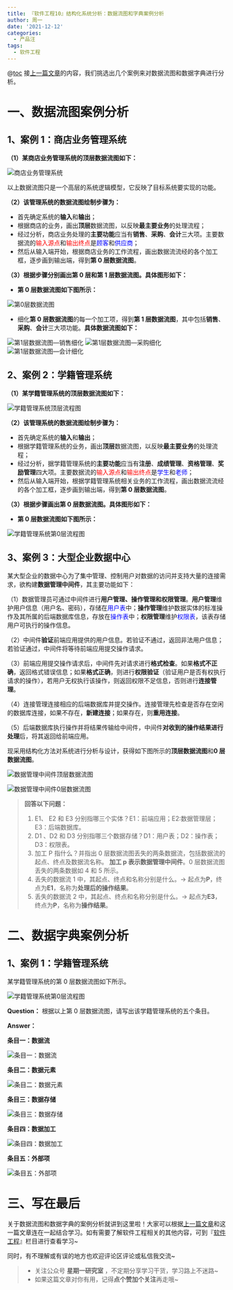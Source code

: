 ```yaml
---
title: 『软件工程10』结构化系统分析：数据流图和字典案例分析
author: 周一
date: '2021-12-12'
categories:
  - 产品汪
tags:
  - 软件工程
---
```


@[toc](结构化系统分析——数据流图和数据字典案例分析)
接[上一篇文章](https://blog.csdn.net/weixin_44803753/article/details/117234787)的内容，我们挑选出几个案例来对数据流图和数据字典进行分析。

# 一、数据流图案例分析

## 1、案例 1：商店业务管理系统

**（1）某商店业务管理系统的顶层数据流图如下：**

![商店业务管理系统](https://img-blog.csdnimg.cn/20210525191340781.png?x-oss-process=image/watermark,type_ZmFuZ3poZW5naGVpdGk,shadow_10,text_aHR0cHM6Ly9ibG9nLmNzZG4ubmV0L3dlaXhpbl80NDgwMzc1Mw==,size_16,color_FFFFFF,t_70#pic_center)

以上数据流图只是一个高层的系统逻辑模型，它反映了目标系统要实现的功能。

**（2）该管理系统的数据流图绘制步骤为：**

- 首先确定系统的**输入**和**输出**；
- 根据商店的业务，画出**顶层**数据流图，以反映**最主要业务**的处理流程；
- 经过分析，商店业务处理的**主要功能**应当有**销售**、**采购**、**会计**三大项。主要数据流的<font color = "red">输入源点</font>和<font color = "red">输出终点</font>是<font color = "#0000FF">顾客</font>和<font color = "#0000FF">供应商</font>；
- 然后从输入端开始，根据商店业务的工作流程，画出数据流流经的各个加工框，逐步画到输出端，得到**第 0 层数据流图**。

**（3）根据步骤分别画出第 0 层和第 1 层数据流图。具体图形如下：**

- **第 0 层数据流图如下图所示：**

![第0层数据流图](https://img-blog.csdnimg.cn/20210525191358865.png?x-oss-process=image/watermark,type_ZmFuZ3poZW5naGVpdGk,shadow_10,text_aHR0cHM6Ly9ibG9nLmNzZG4ubmV0L3dlaXhpbl80NDgwMzc1Mw==,size_16,color_FFFFFF,t_70#pic_center)

- 细化**第 0 层数据流图**的每一个加工项，得到**第 1 层数据流图**，其中包括**销售**、**采购**、**会计**三大项功能。**具体数据流图如下：**

![第1层数据流图—销售细化](https://img-blog.csdnimg.cn/20210525191425934.png?x-oss-process=image/watermark,type_ZmFuZ3poZW5naGVpdGk,shadow_10,text_aHR0cHM6Ly9ibG9nLmNzZG4ubmV0L3dlaXhpbl80NDgwMzc1Mw==,size_16,color_FFFFFF,t_70#pic_center)
![第1层数据流图—采购细化](https://img-blog.csdnimg.cn/20210525191448541.png?x-oss-process=image/watermark,type_ZmFuZ3poZW5naGVpdGk,shadow_10,text_aHR0cHM6Ly9ibG9nLmNzZG4ubmV0L3dlaXhpbl80NDgwMzc1Mw==,size_16,color_FFFFFF,t_70#pic_center)
![第1层数据流图—会计细化](https://img-blog.csdnimg.cn/20210525191518553.png?x-oss-process=image/watermark,type_ZmFuZ3poZW5naGVpdGk,shadow_10,text_aHR0cHM6Ly9ibG9nLmNzZG4ubmV0L3dlaXhpbl80NDgwMzc1Mw==,size_16,color_FFFFFF,t_70#pic_center)

## 2、案例 2：学籍管理系统

**（1）某学籍管理系统的顶层数据流图如下：**

![学籍管理系统顶层流程图](https://img-blog.csdnimg.cn/20210525191530384.png?x-oss-process=image/watermark,type_ZmFuZ3poZW5naGVpdGk,shadow_10,text_aHR0cHM6Ly9ibG9nLmNzZG4ubmV0L3dlaXhpbl80NDgwMzc1Mw==,size_16,color_FFFFFF,t_70#pic_center)

**（2）该管理系统的数据流图绘制步骤为：**

- 首先确定系统的**输入**和**输出**；
- 根据学籍管理系统的业务，画出**顶层**数据流图，以反映**最主要业务**的处理流程；
- 经过分析，据学籍管理系统的**主要功能**应当有**注册**、**成绩管理**、**资格管理**、**奖励管理**四大项。主要数据流的<font color = "red">输入源点</font>和<font color = "red">输出终点</font>是<font color = "#0000FF">学生</font>和<font color = "#0000FF">老师</font>；
- 然后从输入端开始，根据学籍管理系统相关业务的工作流程，画出数据流流经的各个加工框，逐步画到输出端，得到**第 0 层数据流图**。

**（3）根据步骤画出第 0 层数据流图。具体图形如下：**

- **第 0 层数据流图如下图所示：**

![学籍管理系统第0层流程图](https://img-blog.csdnimg.cn/20210525191557597.png?x-oss-process=image/watermark,type_ZmFuZ3poZW5naGVpdGk,shadow_10,text_aHR0cHM6Ly9ibG9nLmNzZG4ubmV0L3dlaXhpbl80NDgwMzc1Mw==,size_16,color_FFFFFF,t_70#pic_center)

## 3、案例 3：大型企业数据中心

某大型企业的数据中心为了集中管理、控制用户对数据的访问并支持大量的连接需求，欲构建**数据管理中间件**，其主要功能如下：

（1）数据管理员可通过中间件进行**用户管理、操作管理和权限管理**。**用户管理**维护用户信息（用户名、密码），存储在<font color = "#0000FF">用户表</font>中；**操作管理**维护数据实体的标准操作及其所属的后端数据库信息，存放在<font color = "#0000FF">操作表</font>中；**权限管理**维护<font color = "#0000FF">权限表</font>，该表存储用户可执行的操作信息。

（2）中间件**验证**前端应用提供的用户信息。若验证不通过，返回非法用户信息；若验证通过，中间件将等待前端应用提交操作请求。

（3）前端应用提交操作请求后，中间件先对请求进行**格式检查**。如果**格式不正确**，返回格式错误信息；如果**格式正确**，则进行**权限验证**（验证用户是否有权执行请求的操作），若用户无权执行该操作，则返回权限不足信息，否则进行**连接管理**。

（4）连接管理连接相应的后端数据库并提交操作。连接管理先检查是否存在空闲的数据库连接，如果不存在，**新建连接**；如果存在，则**重用连接**。

（5）后端数据库执行操作并将结果传输给中间件，中间件**对收到的操作结果进行处理**后，将其返回给前端应用。

现采用结构化方法对系统进行分析与设计，获得如下图所示的**顶层数据流图**和**0 层数据流图**。

![数据管理中间件顶层数据流图](https://img-blog.csdnimg.cn/20210526172207380.png?x-oss-process=image/watermark,type_ZmFuZ3poZW5naGVpdGk,shadow_10,text_aHR0cHM6Ly9ibG9nLmNzZG4ubmV0L3dlaXhpbl80NDgwMzc1Mw==,size_16,color_FFFFFF,t_70#pic_center)

![数据管理中间件0层数据流图](https://img-blog.csdnimg.cn/20210526172226429.png?x-oss-process=image/watermark,type_ZmFuZ3poZW5naGVpdGk,shadow_10,text_aHR0cHM6Ly9ibG9nLmNzZG4ubmV0L3dlaXhpbl80NDgwMzc1Mw==,size_16,color_FFFFFF,t_70#pic_center)

> **回答以下问题：**
>
> 1.  E1、 E2 和 E3 分别指哪三个实体？E1：前端应用；E2:数据管理层；E3：后端数据库。
> 2.  D1 、D2 和 D3 分别指哪三个数据存储？D1：用户表；D2：操作表；D3：权限表。
> 3.  加工 P 指什么？并指出 0 层数据流图丢失的两条数据流，包括数据流的起点、终点及数据流名称。
>     **加工 p 表示数据管理中间件**。0 层数据流图丢失的两条数据如 4 和 5 所示。
> 4.  丢失的数据流 1 中，其起点、终点和名称分别是什么。→ 起点为**P**，终点为**E1**，名称为**处理后的操作结果**。
> 5.  丢失的数据流 2 中，其起点、终点和名称分别是什么。→ 起点为**E3**，终点为**P**，名称为**操作结果**。

# 二、数据字典案例分析

## 1、案例 1：学籍管理系统

某学籍管理系统的第 0 层数据流图如下所示。

![学籍管理系统第0层流程图](https://img-blog.csdnimg.cn/20210525191621303.png?x-oss-process=image/watermark,type_ZmFuZ3poZW5naGVpdGk,shadow_10,text_aHR0cHM6Ly9ibG9nLmNzZG4ubmV0L3dlaXhpbl80NDgwMzc1Mw==,size_16,color_FFFFFF,t_70#pic_center)

**Question：**
根据以上第 0 层数据流图，请写出该学籍管理系统的五个条目。

**Answer：**

**条目一：数据流**

![条目一：数据流](https://img-blog.csdnimg.cn/20210525191639202.png?x-oss-process=image/watermark,type_ZmFuZ3poZW5naGVpdGk,shadow_10,text_aHR0cHM6Ly9ibG9nLmNzZG4ubmV0L3dlaXhpbl80NDgwMzc1Mw==,size_16,color_FFFFFF,t_70#pic_center)

**条目二：数据元素**

![条目二：数据元素](https://img-blog.csdnimg.cn/2021052519165221.png?x-oss-process=image/watermark,type_ZmFuZ3poZW5naGVpdGk,shadow_10,text_aHR0cHM6Ly9ibG9nLmNzZG4ubmV0L3dlaXhpbl80NDgwMzc1Mw==,size_16,color_FFFFFF,t_70#pic_center)

**条目三：数据存储**

![条目三：数据存储](https://img-blog.csdnimg.cn/20210525191703875.png?x-oss-process=image/watermark,type_ZmFuZ3poZW5naGVpdGk,shadow_10,text_aHR0cHM6Ly9ibG9nLmNzZG4ubmV0L3dlaXhpbl80NDgwMzc1Mw==,size_16,color_FFFFFF,t_70#pic_center)

**条目四：数据加工**

![条目四：数据加工](https://img-blog.csdnimg.cn/20210525191718408.png?x-oss-process=image/watermark,type_ZmFuZ3poZW5naGVpdGk,shadow_10,text_aHR0cHM6Ly9ibG9nLmNzZG4ubmV0L3dlaXhpbl80NDgwMzc1Mw==,size_16,color_FFFFFF,t_70#pic_center)

**条目五：外部项**

![条目五：外部项](https://img-blog.csdnimg.cn/20210525191733436.png?x-oss-process=image/watermark,type_ZmFuZ3poZW5naGVpdGk,shadow_10,text_aHR0cHM6Ly9ibG9nLmNzZG4ubmV0L3dlaXhpbl80NDgwMzc1Mw==,size_16,color_FFFFFF,t_70#pic_center)

# 三、写在最后

关于数据流图和数据字典的案例分析就讲到这里啦！大家可以根据[上一篇文章](https://blog.csdn.net/weixin_44803753/article/details/117234787)和这一篇文章连在一起结合学习。如有需要了解软件工程相关的其他内容，可到『[软件工程](https://blog.csdn.net/weixin_44803753/category_10895589.html?spm=1001.2014.3001.5482)』栏目进行查看学习~

同时，有不理解或有误的地方也欢迎评论区评论或私信我交流~

> - 关注公众号 **星期一研究室** ，不定期分享学习干货，学习路上不迷路~
> - 如果这篇文章对你有用，记得**点个赞加个关注**再走哦~
